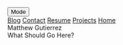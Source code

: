 <!DOCTYPE html>
<html lang="en">
    <script src="DarkMode.js"></script>
    <head>
        <link rel="stylesheet" href="MainStyle.css">
        <title>Matthew M. Gutierrez</title>
    </head>
    <body>
        <button onclick="myFunction()">Mode</button>
            <div class="topnav">
                <a class="active" href="Blog.html">Blog</a>
                <a class="active" href="Contact.html">Contact</a>
                <a class="active" href="Resume.html">Resume</a>
                <a class="active" href="Projects.html">Projects</a>
                <a class="active" href="Main.html">Home</a>
              </div>
              <div class="topnav">
                <mg href="Main.html">Matthew Gutierrez</mg>
              </div>
            </h1>
            <section>
                <div class="container-text-box"></div>
            </section>
            </h1>
    </body>
</div>
<div class="container">
    What Should Go Here?
</div>
</html>
